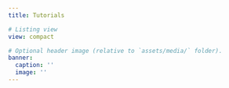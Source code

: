```yaml
---
title: Tutorials

# Listing view
view: compact

# Optional header image (relative to `assets/media/` folder).
banner:
  caption: ''
  image: ''
---
```

